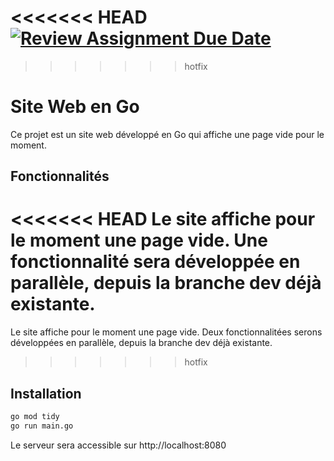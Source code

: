 <<<<<<< HEAD
[![Review Assignment Due Date](https://classroom.github.com/assets/deadline-readme-button-22041afd0340ce965d47ae6ef1cefeee28c7c493a6346c4f15d667ab976d596c.svg)](https://classroom.github.com/a/Kqm1gA2H)
=======
>>>>>>> hotfix
# Site Web en Go

Ce projet est un site web développé en Go qui affiche une page vide pour le moment. 

## Fonctionnalités

<<<<<<< HEAD
Le site affiche pour le moment une page vide. Une fonctionnalité sera développée en parallèle, depuis la branche dev déjà existante.
=======
Le site affiche pour le moment une page vide. Deux fonctionnalitées serons développées en parallèle, depuis la branche dev déjà existante.
>>>>>>> hotfix

## Installation

```bash
go mod tidy
go run main.go
```

Le serveur sera accessible sur http://localhost:8080
